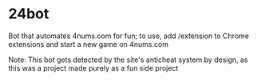 # 24bot
Bot that automates 4nums.com for fun; to use, add /extension to Chrome extensions and start a new game on 4nums.com  

Note: This bot gets detected by the site's anticheat system by design, as this was a project made purely as a fun side project

